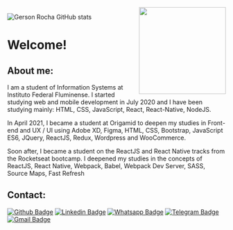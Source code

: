 <img align="right" widht="200" height="200" src="https://content.gnoss.ws/imagenes/Usuarios/ImagenesCKEditor/989fc5b2-d0cc-419e-befa-c575b97b9160/c6699bd3-3658-4705-b70a-75bbd88a9f7f.png">


![Gerson Rocha GitHub stats](https://github-readme-stats.vercel.app/api?username=GersonRocha9&show_icons=true&theme=great-gatsby)

# Welcome!

## About me:

I am a student of Information Systems at Instituto Federal Fluminense. I started studying web and mobile development in July 2020 and I have been studying mainly: HTML, CSS, JavaScript, React, React-Native, NodeJS.

In April 2021, I became a student at Origamid to deepen my studies in Front-end and UX / UI using Adobe XD, Figma, HTML, CSS, Bootstrap, JavaScript ES6, JQuery,
ReactJS, Redux, Wordpress and WooCommerce.

Soon after, I became a student on the ReactJS and React Native tracks from the Rocketseat bootcamp. I deepened my studies in the concepts of ReactJS, React Native, Webpack, Babel, Webpack Dev Server, SASS, Source Maps, Fast Refresh

## Contact:

[![Github Badge](https://img.shields.io/badge/GitHub-100000?style=for-the-badge&logo=github&logoColor=white)](https://github.com/gersonrocha9)
[![Linkedin Badge](https://img.shields.io/badge/LinkedIn-0077B5?style=for-the-badge&logo=linkedin&logoColor=white)](https://www.linkedin.com/in/gerson-rocha-013077174/)
[![Whatsapp Badge](https://img.shields.io/badge/WhatsApp-25D366?style=for-the-badge&logo=whatsapp&logoColor=white)](https://api.whatsapp.com/send?phone=5522999534259&text=Olá!)
[![Telegram Badge](https://img.shields.io/badge/Telegram-2CA5E0?style=for-the-badge&logo=telegram&logoColor=white)](https://telegram.me/@Gerson_Rocha_9)
[![Gmail Badge](https://img.shields.io/badge/Gmail-D14836?style=for-the-badge&logo=gmail&logoColor=white)](mailto:gersonrocha9@gmail.com)
